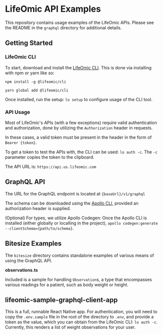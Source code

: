 # LifeOmic API Examples

This repository contains usage examples of the LifeOmic APIs. Please see the README in the `graphql` directory for additional details.

## Getting Started

### LifeOmic CLI

To start, download and install the [LifeOmic CLI](https://github.com/lifeomic/cli). This is done via installing with npm or yarn like so:

```
npm install -g @lifeomic/cli

yarn global add @lifeomic/cli
```

Once installed, run the setup: `lo setup` to configure usage of the CLI tool.

### API Usage

Most of LifeOmic's APIs (with a few exceptions) require valid authentication and authorization, done by utilizing the `Authorization` header in requests.

In these cases, a valid token must be present in the header in the form of `Bearer {token}`.

To get a token to test the APIs with, the CLI can be used: `lo auth -c`. The `-c` parameter copies the token to the clipboard.

The API URL is: `https://api.us.lifeomic.com`

## GraphQL API

The URL for the GraphQL endpoint is located at `{baseUrl}/v1/graphql`

The schema can be downloaded using the [Apollo CLI](https://github.com/apollographql/apollo-cli), provided an authorization header is supplied. 

(Optional) For types, we utilize Apollo Codegen: Once the Apollo CLI is installed (either globally or localling in the project), `apollo codegen:generate --clientSchema={path/to/schema}`.

## Bitesize Examples

The `bitesize` directory contains standalone examples of various means of using the GraphQL API.

**observations.ts**

Included is a sample for handling `Observation`s, a type that encompasses various readings for a patient, such as body weight or height.

## lifeomic-sample-graphql-client-app

This is a full, runnable React Native app. For authentication, you will need to copy the `.env.sample` file in the root of the directory to `.env`, and provide a token as the value, which you can obtain from the LifeOmic CLI: `lo auth -c`. Currently, this renders a list of weight observations for your user.
